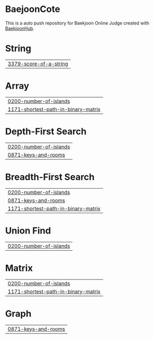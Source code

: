 # BaejoonCote
This is a auto push repository for Baekjoon Online Judge created with [BaekjoonHub](https://github.com/BaekjoonHub/BaekjoonHub).


# String
|  |
| ------- |
| [3379-score-of-a-string](https://github.com/devyejin/cote-solve/tree/master/3379-score-of-a-string) |
# Array
|  |
| ------- |
| [0200-number-of-islands](https://github.com/devyejin/cote-solve/tree/master/0200-number-of-islands) |
| [1171-shortest-path-in-binary-matrix](https://github.com/devyejin/cote-solve/tree/master/1171-shortest-path-in-binary-matrix) |
# Depth-First Search
|  |
| ------- |
| [0200-number-of-islands](https://github.com/devyejin/cote-solve/tree/master/0200-number-of-islands) |
| [0871-keys-and-rooms](https://github.com/devyejin/cote-solve/tree/master/0871-keys-and-rooms) |
# Breadth-First Search
|  |
| ------- |
| [0200-number-of-islands](https://github.com/devyejin/cote-solve/tree/master/0200-number-of-islands) |
| [0871-keys-and-rooms](https://github.com/devyejin/cote-solve/tree/master/0871-keys-and-rooms) |
| [1171-shortest-path-in-binary-matrix](https://github.com/devyejin/cote-solve/tree/master/1171-shortest-path-in-binary-matrix) |
# Union Find
|  |
| ------- |
| [0200-number-of-islands](https://github.com/devyejin/cote-solve/tree/master/0200-number-of-islands) |
# Matrix
|  |
| ------- |
| [0200-number-of-islands](https://github.com/devyejin/cote-solve/tree/master/0200-number-of-islands) |
| [1171-shortest-path-in-binary-matrix](https://github.com/devyejin/cote-solve/tree/master/1171-shortest-path-in-binary-matrix) |
# Graph
|  |
| ------- |
| [0871-keys-and-rooms](https://github.com/devyejin/cote-solve/tree/master/0871-keys-and-rooms) |